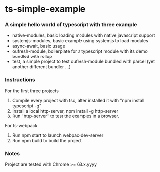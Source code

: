 # ts-simple-example
### A simple hello world of typescript with three example
  - native-modules, basic loading modules with native javascript support
  - systemjs-modules, basic example using systemjs to load modules
  - async-await, basic usage
  - oufresh-module, boilerplate for a typescript module with its demo bundled with rollup
  - test, a simple project to test oufresh-module bundled with parcel (yet another different bundler ...)

### Instructions

For the first three projects

  1. Compile every project with tsc, after installed it with "npm install typescript -g"
  2. Install a local http-server, npm install -g http-server
  3. Run "http-server" to test the examples in a browser.

For ts-webpack
  1. Run npm start to launch webpac-dev-server
  2. Run npm build to build the project

### Notes

Project are tested with Chrome >= 63.x.yyyy

